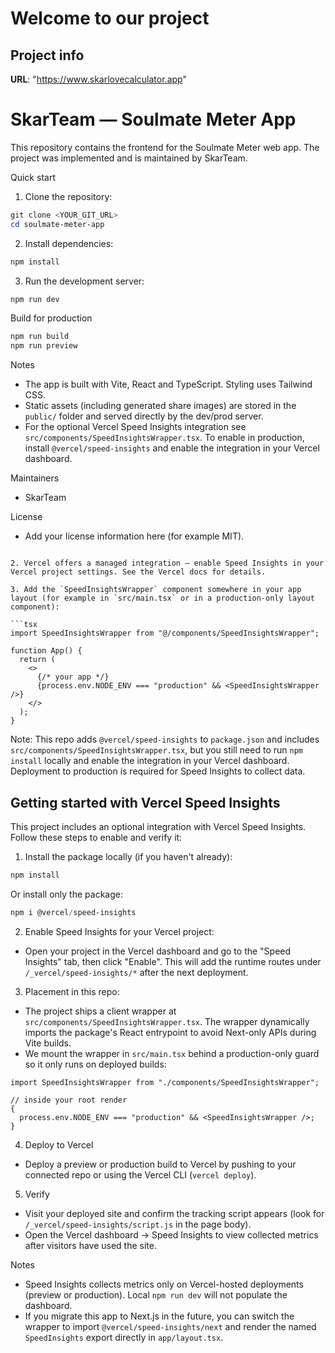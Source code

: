 # Welcome to our project

## Project info

**URL**: "https://www.skarlovecalculator.app"

# SkarTeam — Soulmate Meter App

This repository contains the frontend for the Soulmate Meter web app. The project was implemented and is maintained by SkarTeam.

Quick start

1. Clone the repository:

```powershell
git clone <YOUR_GIT_URL>
cd soulmate-meter-app
```

2. Install dependencies:

```powershell
npm install
```

3. Run the development server:

```powershell
npm run dev
```

Build for production

```powershell
npm run build
npm run preview
```

Notes

- The app is built with Vite, React and TypeScript. Styling uses Tailwind CSS.
- Static assets (including generated share images) are stored in the `public/` folder and served directly by the dev/prod server.
- For the optional Vercel Speed Insights integration see `src/components/SpeedInsightsWrapper.tsx`. To enable in production, install `@vercel/speed-insights` and enable the integration in your Vercel dashboard.

Maintainers

- SkarTeam

License

- Add your license information here (for example MIT).

````

2. Vercel offers a managed integration — enable Speed Insights in your Vercel project settings. See the Vercel docs for details.

3. Add the `SpeedInsightsWrapper` component somewhere in your app layout (for example in `src/main.tsx` or in a production-only layout component):

```tsx
import SpeedInsightsWrapper from "@/components/SpeedInsightsWrapper";

function App() {
  return (
    <>
      {/* your app */}
      {process.env.NODE_ENV === "production" && <SpeedInsightsWrapper />}
    </>
  );
}
````

Note: This repo adds `@vercel/speed-insights` to `package.json` and includes `src/components/SpeedInsightsWrapper.tsx`, but you still need to run `npm install` locally and enable the integration in your Vercel dashboard. Deployment to production is required for Speed Insights to collect data.

## Getting started with Vercel Speed Insights

This project includes an optional integration with Vercel Speed Insights. Follow these steps to enable and verify it:

1. Install the package locally (if you haven't already):

```powershell
npm install
```

Or install only the package:

```powershell
npm i @vercel/speed-insights
```

2. Enable Speed Insights for your Vercel project:

- Open your project in the Vercel dashboard and go to the "Speed Insights" tab, then click "Enable". This will add the runtime routes under `/_vercel/speed-insights/*` after the next deployment.

3. Placement in this repo:

- The project ships a client wrapper at `src/components/SpeedInsightsWrapper.tsx`. The wrapper dynamically imports the package's React entrypoint to avoid Next-only APIs during Vite builds.
- We mount the wrapper in `src/main.tsx` behind a production-only guard so it only runs on deployed builds:

```tsx
import SpeedInsightsWrapper from "./components/SpeedInsightsWrapper";

// inside your root render
{
  process.env.NODE_ENV === "production" && <SpeedInsightsWrapper />;
}
```

4. Deploy to Vercel

- Deploy a preview or production build to Vercel by pushing to your connected repo or using the Vercel CLI (`vercel deploy`).

5. Verify

- Visit your deployed site and confirm the tracking script appears (look for `/_vercel/speed-insights/script.js` in the page body).
- Open the Vercel dashboard -> Speed Insights to view collected metrics after visitors have used the site.

Notes

- Speed Insights collects metrics only on Vercel-hosted deployments (preview or production). Local `npm run dev` will not populate the dashboard.
- If you migrate this app to Next.js in the future, you can switch the wrapper to import `@vercel/speed-insights/next` and render the named `SpeedInsights` export directly in `app/layout.tsx`.

